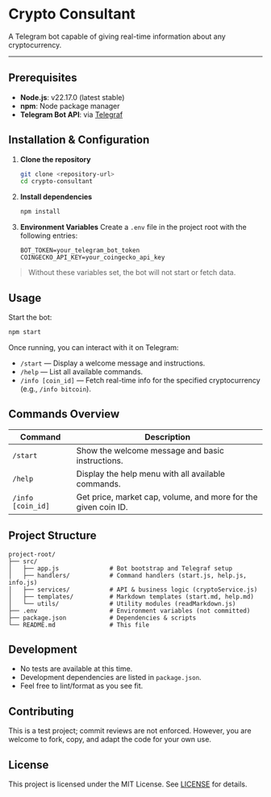 # Crypto Consultant

A Telegram bot capable of giving real-time information about any cryptocurrency.

---

## Prerequisites

* **Node.js**: v22.17.0 (latest stable)
* **npm**: Node package manager
* **Telegram Bot API**: via [Telegraf](https://www.npmjs.com/package/telegraf)

## Installation & Configuration

1. **Clone the repository**

   ```bash
   git clone <repository-url>
   cd crypto-consultant
   ```
2. **Install dependencies**

   ```bash
   npm install
   ```
3. **Environment Variables**
   Create a `.env` file in the project root with the following entries:

   ```dotenv
   BOT_TOKEN=your_telegram_bot_token
   COINGECKO_API_KEY=your_coingecko_api_key
   ```

> Without these variables set, the bot will not start or fetch data.

## Usage

Start the bot:

```bash
npm start
```

Once running, you can interact with it on Telegram:

* `/start` — Display a welcome message and instructions.
* `/help`  — List all available commands.
* `/info [coin_id]` — Fetch real-time info for the specified cryptocurrency (e.g., `/info bitcoin`).

## Commands Overview

| Command           | Description                                                    |
| ----------------- | -------------------------------------------------------------- |
| `/start`          | Show the welcome message and basic instructions.               |
| `/help`           | Display the help menu with all available commands.             |
| `/info [coin_id]` | Get price, market cap, volume, and more for the given coin ID. |

## Project Structure

```
project-root/
├── src/
│   ├── app.js              # Bot bootstrap and Telegraf setup
│   ├── handlers/           # Command handlers (start.js, help.js, info.js)
│   ├── services/           # API & business logic (cryptoService.js)
│   ├── templates/          # Markdown templates (start.md, help.md)
│   └── utils/              # Utility modules (readMarkdown.js)
├── .env                    # Environment variables (not committed)
├── package.json            # Dependencies & scripts
└── README.md               # This file
```

## Development

* No tests are available at this time.
* Development dependencies are listed in `package.json`.
* Feel free to lint/format as you see fit.

## Contributing

This is a test project; commit reviews are not enforced. However, you are welcome to fork, copy, and adapt the code for your own use.

## License

This project is licensed under the MIT License. See [LICENSE](LICENSE) for details.
